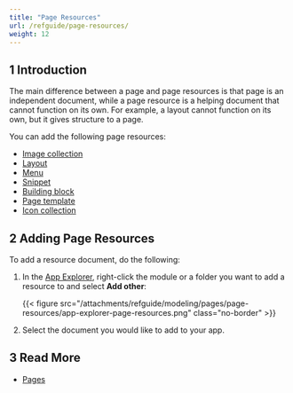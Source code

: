 ```yaml
---
title: "Page Resources"
url: /refguide/page-resources/
weight: 12
---
```


## 1 Introduction

The main difference between a page and page resources is that page is an independent document, while a page resource is a helping document that cannot function on its own. For example, a layout cannot function on its own, but it gives structure to a page. 

You can add the following page resources:

* [Image collection](/refguide/image-collection/)
* [Layout](/refguide/layout/)
* [Menu](/refguide/menu/)
* [Snippet](/refguide/snippet/)
* [Building block](/refguide/building-block/)
* [Page template](/refguide/page-templates/)
* [Icon collection](/refguide/icon-collection/)

## 2 Adding Page Resources

To add a resource document, do the following:

1. In the [App Explorer](/refguide/app-explorer/), right-click the module or a folder you want to add a resource to and select **Add other**:

    {{< figure src="/attachments/refguide/modeling/pages/page-resources/app-explorer-page-resources.png" class="no-border" >}}

2. Select the document you would like to add to your app.

## 3 Read More

* [Pages](/refguide/pages/)
